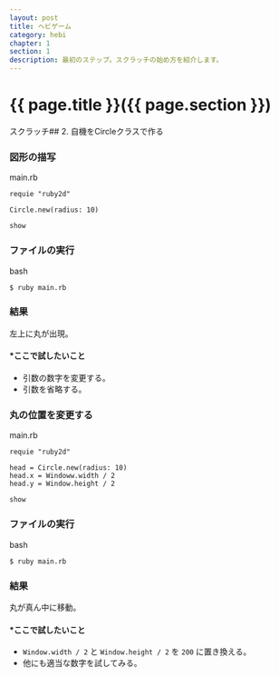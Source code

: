 ```yaml
---
layout: post
title: ヘビゲーム
category: hebi
chapter: 1
section: 1
description: 最初のステップ。スクラッチの始め方を紹介します。
---
```


# {{ page.title }}({{ page.section }})

スクラッチ## 2. 自機をCircleクラスで作る

### 図形の描写

main.rb
```
requie "ruby2d"

Circle.new(radius: 10)

show
```

### ファイルの実行

bash
```
$ ruby main.rb
```

### 結果

左上に丸が出現。

#### *ここで試したいこと

- 引数の数字を変更する。
- 引数を省略する。

### 丸の位置を変更する

main.rb
```
requie "ruby2d"

head = Circle.new(radius: 10)
head.x = Windoww.width / 2
head.y = Window.height / 2

show
```

### ファイルの実行

bash
```
$ ruby main.rb
```

### 結果

丸が真ん中に移動。

#### *ここで試したいこと

- `Window.width / 2` と `Window.height / 2` を `200` に置き換える。
- 他にも適当な数字を試してみる。